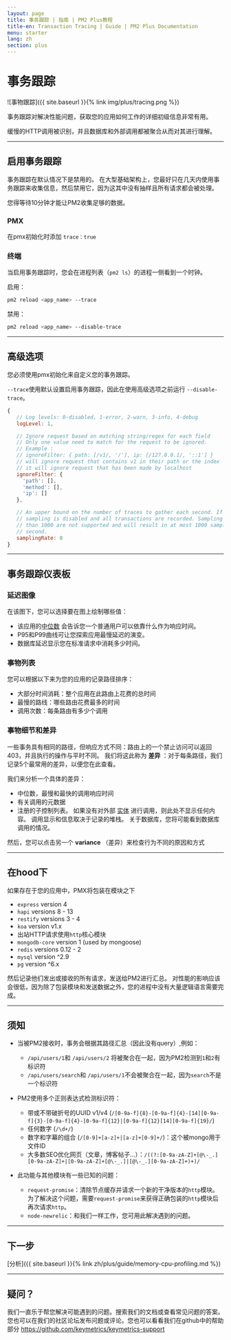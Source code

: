 ```yaml
---
layout: page
title: 事务跟踪 | 指南 | PM2 Plus教程
title-en: Transaction Tracing | Guide | PM2 Plus Documentation
menu: starter
lang: zh
section: plus
---
```


# 事务跟踪

![事物跟踪]({{ site.baseurl }}{% link img/plus/tracing.png %})

事务跟踪对解决性能问题，获取您的应用如何工作的详细初级信息非常有用。

缓慢的HTTP调用被识别，并且数据库和外部调用都被聚合从而对其进行理解。

---

## 启用事务跟踪

事务跟踪在默认情况下是禁用的。 在大型基础架构上，您最好只在几天内使用事务跟踪来收集信息，然后禁用它，因为这其中没有抽样且所有请求都会被处理。

您得等待10分钟才能让PM2收集足够的数据。

### PMX

在pmx初始化时添加 `trace：true`

### 终端

当启用事务跟踪时，您会在进程列表（`pm2 ls`）的进程一侧看到一个时钟。

启用：

```bash
pm2 reload <app_name> --trace
```

禁用：

```bash
pm2 reload <app_name> --disable-trace
```

---

## 高级选项

您必须使用pmx初始化来自定义您的事务跟踪。

`--trace`使用默认设置启用事务跟踪，因此在使用高级选项之前运行 `--disable-trace`。

 ```javascript
 {
    // Log levels: 0-disabled, 1-error, 2-warn, 3-info, 4-debug
    logLevel: 1,

    // Ignore request based on matching string/regex for each field
    // Only one value need to match for the request to be ignored.
    // Example :
    // ignoreFilter: { path: [/v1/, '/'], ip: [/127.0.0.1/, '::1'] } 
    // will ignore request that contains v1 in their path or the index
    // it will ignore request that has been made by localhost
    ignoreFilter: {
      'path': [],
      'method': [],
      'ip': []
    },

    // An upper bound on the number of traces to gather each second. If set to 0,
    // sampling is disabled and all transactions are recorded. Sampling rates greater
    // than 1000 are not supported and will result in at most 1000 samples per
    // second.
    samplingRate: 0
 }
 ```
 

---

## 事务跟踪仪表板

### 延迟图像

在该图下，您可以选择要在图上绘制哪些值：
* 该应用的[中位数](https://en.wikipedia.org/wiki/Median) 会告诉您一个普通用户可以依靠什么作为响应时间。
* P95和P99曲线可让您探索应用最慢延迟的演变。
* 数据库延迟显示您在标准请求中消耗多少时间。

### 事物列表

您可以根据以下来为您的应用的记录路径排序：

* 大部分时间消耗：整个应用在此路由上花费的总时间
* 最慢的路线：哪些路由花费最多的时间
* 调用次数：每条路由有多少个调用

### 事物细节和差异

一些事务具有相同的路径，但响应方式不同：路由上的一个禁止访问可以返回403，并且执行的操作与平时不同。 我们将这此称为 **差异** ：对于每条路径，我们记录5个最常用的差异，以便您在此查看。
 
我们来分析一个具体的差异：
* 中位数，最慢和最快的调用响应时间
* 有关调用的元数据
* 注册的子控制列表。 如果没有对外部 [实体](http://docs.keymetrics.io/docs/pages/tracing/#under-the-hood) 进行调用，则此处不显示任何内容。 调用显示和信息取决于记录的堆栈。 关于数据库，您将可能看到数据库调用的情况。


然后，您可以点击另一个 **variance** （差异）来检查行为不同的原因和方式

---

## 在hood下
 
如果存在于您的应用中，PMX将包装在模块之下
 - `express` version 4
 - `hapi` versions 8 - 13
 - `restify` versions 3 - 4
 - `koa` version v1.x
 - 出站HTTP请求使用`http`核心模块
 - `mongodb-core` version 1 (used by mongoose)
 - `redis` versions 0.12 - 2
 - `mysql` version ^2.9
 - `pg` version ^6.x
 
然后记录他们发出或接收的所有请求，发送给PM2进行汇总。
对性能的影响应该会很低，因为除了包装模块和发送数据之外，您的进程中没有大量逻辑语言需要完成。

---

## 须知

- 当被PM2接收时，事务会根据其路径汇总（因此没有query）,例如：
  - `/api/users/1`和 `/api/users/2` 将被聚合在一起，因为PM2检测到`1`和`2`有标识符
  - `/api/users/search`和 `/api/users/1`不会被聚合在一起，因为`search`不是一个标识符

- PM2使用多个正则表达式检测标识符：
  - 带或不带破折号的UUID v1/v4 (`/[0-9a-f]{8}-[0-9a-f]{4}-[14][0-9a-f]{3}-[0-9a-f]{4}-[0-9a-f]{12}|[0-9a-f]{12}[14][0-9a-f]{19}/`)
  - 任何数字 (`/\d+/`)
  - 数字和字幕的组合 (`/[0-9]+[a-z]+|[a-z]+[0-9]+/`)：这个被mongo用于文件ID
  - 大多数SEO优化网页（文章，博客帖子...）：`/((?:[0-9a-zA-Z]+[@\-_.][0-9a-zA-Z]+|[0-9a-zA-Z]+[@\-_.]|[@\-_.][0-9a-zA-Z]+)+)/`

- 此功能与其他模块有一些已知的问题：
  - `request-promise`：清除节点缓存并请求一个新的干净版本的`http`模块。 为了解决这个问题，需要`request-promise`来获得正确包装的`http`模块后再次请求`http`。
  - `node-newrelic`：和我们一样工作，您可用此解决遇到的问题。
  

---

## 下一步

[分析]({{ site.baseurl }}{% link zh/plus/guide/memory-cpu-profiling.md %})

---

## 疑问？

我们一直乐于帮您解决可能遇到的问题。搜索我们的文档或查看常见问题的答案。您也可以在我们的社区论坛发布问题或评论。您也可以看看我们在github中的帮助部分 https://github.com/keymetrics/keymetrics-support
